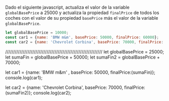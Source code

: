 Dado el siguiente javascript, actualiza el valor de la variable ``globalBasePrice`` a 25000 y actualiza la propiedad ``finalPrice`` de todos los coches con el valor de su propiedad ``basePrice`` más el valor de la variable ``globalBasePrice``.

```js
let globalBasePrice = 10000;
const car1 = {name: 'BMW m&m', basePrice: 50000, finalPrice: 60000};
const car2 = {name: 'Chevrolet Corbina', basePrice: 70000, finalPrice: 80000};
```
/////////////////////////////////////////////////////////////
let globalBasePrice = 25000;
let sumaFin = globalBasePrice + 50000;
let sumaFin2 = globalBasePrice + 70000;

let car1 = {name: 'BMW m&m' , basePrice: 50000, finalPrice:(sumaFin)};
console.log(car1);

let car2 = {name: 'Chevrolet Corbina', basePrice: 70000, finalPrice:(sumaFin2)};
console.log(car2);